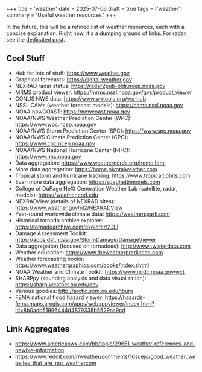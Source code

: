 +++
title = 'weather'
date = 2025-07-06
draft = true
tags = ['weather']
summary = 'Useful weather resources.'
+++

In the future, this will be a refined list of weather resources, each with a concise explanation. Right now, it's a dumping ground of links. For radar, see the [dedicated post](/posts/radar).

## Cool Stuff

- Hub for lots of stuff: <https://www.weather.gov>
- Graphical forecasts: <https://digital.weather.gov>
- NEXRAD radar status: <https://radar2pub-bldr.ncep.noaa.gov>
- MRMS product viewer: <https://mrms.nssl.noaa.gov/qvs/product_viewer>
- CONUS NWS data: <https://www.wxtools.org/wx-hub>
- NSSL CAMs (weather forecast models): <https://cams.nssl.noaa.gov>
- NOAA nowCOAST: <https://nowcoast.noaa.gov>
- NOAA/NWS Weather Prediction Center (WPC): <https://www.wpc.ncep.noaa.gov>
- NOAA/NWS Storm Prediction Center (SPC): <https://www.spc.noaa.gov>
- NOAA/NWS Climate Prediction Center (CPC): <https://www.cpc.ncep.noaa.gov>
- NOAA/NWS National Hurricane Center (NHC): <https://www.nhc.noaa.gov>
- Data aggregation: <https://www.weathernerds.org/home.html>
- More data aggregation: <https://home.pivotalweather.com>
- Tropical storm and hurricane tracking: <https://www.tropicaltidbits.com>
- Even more data aggregation: <https://spaghettimodels.com>
- College of DuPage NeXt Generation Weather Lab (satellite, radar, models): <https://weather.cod.edu>
- NEXRADView (details of NEXRAD sites): <https://www.weather.gov/nl2/NEXRADView>
- Year-round worldwide climate data: <https://weatherspark.com>
- Historical tornado archive explorer: <https://tornadoarchive.com/explorer/2.3.1>
- Damage Assessment Toolkit: <https://apps.dat.noaa.gov/StormDamage/DamageViewer>
- Data aggregation (focused on tornadoes): <http://www.twisterdata.com>
- Weather education: <https://www.theweatherprediction.com>
- Weather forecasting books: <https://www.weathergraphics.com/books/index.shtml>
- NOAA Weather and Climate Toolkit: <https://www.ncdc.noaa.gov/wct>
- SHARPpy (sounding analysis and data visualization): <https://sharp.weather.ou.edu/dev>
- Various goodies: <http://arctic.som.ou.edu/tburg>
- FEMA national flood hazard viewer: <https://hazards-fema.maps.arcgis.com/apps/webappviewer/index.html?id=8b0adb51996444d4879338b5529aa9cd>

## Link Aggregates

- <https://www.americanwx.com/bb/topic/29651-weather-references-and-newbie-information>
- <https://www.reddit.com/r/weather/comments/16suejq/good_weather_websites_that_are_not_weathercom>
